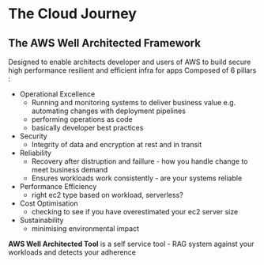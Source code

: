 # The Cloud Journey

## The AWS Well Architected Framework

Designed to enable architects developer and users of AWS to build secure high performance resilient and efficient infra for apps
Composed of 6 pillars :

* Operational Excellence
  * Running and monitoring systems to deliver business value e.g. automating changes with deployment pipelines
  * performing operations as code
  * basically developer best practices
* Security
  * Integrity of data and encryption at rest and in transit 
* Reliability
  * Recovery after distruption and faillure - how you handle change to meet business demand
  * Ensures workloads work consistently - are your systems reliable
* Performance Efficiency
  * right ec2 type based on workload, serverless?
* Cost Optimisation
  * checking to see if you have overestimated your ec2 server size
* Sustainability
  * minimising environmental impact
 
**AWS Well Architected Tool** is a self service tool - RAG system against your workloads and detects your adherence


